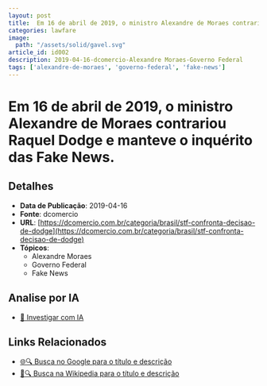 ```yaml
---
layout: post
title:  Em 16 de abril de 2019, o ministro Alexandre de Moraes contrariou Raquel Dodge e manteve o inquérito das Fake News.
categories: lawfare
image: 
  path: "/assets/solid/gavel.svg"
article_id: id002
description: 2019-04-16-dcomercio-Alexandre Moraes-Governo Federal
tags: ['alexandre-de-moraes', 'governo-federal', 'fake-news']
---
```


# Em 16 de abril de 2019, o ministro Alexandre de Moraes contrariou Raquel Dodge e manteve o inquérito das Fake News.

## Detalhes
- **Data de Publicação**: 2019-04-16
- **Fonte**: dcomercio
- **URL**: [https://dcomercio.com.br/categoria/brasil/stf-confronta-decisao-de-dodge](https://dcomercio.com.br/categoria/brasil/stf-confronta-decisao-de-dodge)
- **Tópicos**:
  - Alexandre Moraes
  - Governo Federal
  - Fake News

## Analise por IA
- [🤖 Investigar com IA](https://www.perplexity.ai/search?q=%22not%C3%ADcia%20artigo%20Brasil%22%20Em%2016%20de%20abril%20de%202019%2C%20o%20ministro%20Alexandre%20de%20Moraes%20contrariou%20Raquel%20Dodge%20e%20manteve%20o%20inqu%C3%A9rito%20das%20Fake%20News.%20dcomercio%202019-04-16)

## Links Relacionados
- [🌐🔍 Busca no Google para o título e descrição](https://www.google.com/search?q=%22not%C3%ADcia%20artigo%20Brasil%22%20Em%2016%20de%20abril%20de%202019%2C%20o%20ministro%20Alexandre%20de%20Moraes%20contrariou%20Raquel%20Dodge%20e%20manteve%20o%20inqu%C3%A9rito%20das%20Fake%20News.%20dcomercio%202019-04-16)
- [📖🔍 Busca na Wikipedia para o título e descrição](https://pt.wikipedia.org/w/index.php?search=%22not%C3%ADcia%20artigo%20Brasil%22%20Em%2016%20de%20abril%20de%202019%2C%20o%20ministro%20Alexandre%20de%20Moraes%20contrariou%20Raquel%20Dodge%20e%20manteve%20o%20inqu%C3%A9rito%20das%20Fake%20News.%20dcomercio%202019-04-16)

